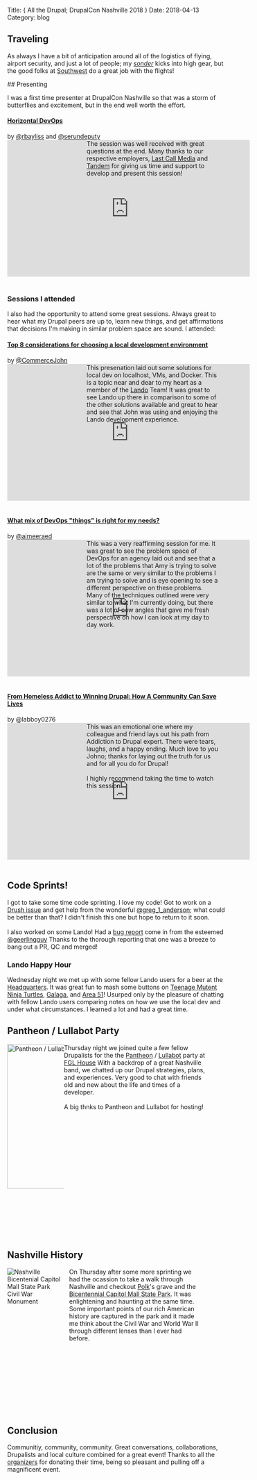 Title: { All the Drupal; DrupalCon Nashville 2018 }
Date: 2018-04-13
Category: blog


## Traveling
<p>
As always I have a bit of anticipation around all of the logistics of flying, airport security, and just a lot of people; my <em><a href="https://en.wiktionary.org/wiki/sonder">sonder</a></em> kicks into high gear, but the good folks at <a href="https://www.southwest.com/">Southwest</a> do a great job with the flights!
</p>
## Presenting
<p>
I was a first time presenter at DrupalCon Nashville so that was a storm of butterflies and excitement, but in the end well worth the effort. 
<h4>
<a href="">Horizontal DevOps</a>
</h4>
by <a href="https://twitter.com/rbayliss">@rbayliss</a> and <a href="https://twitter.com/serundeputy">@serundeputy</a> 
<div style="min-height: 333px;">
<div style="float: left; width: 34%; margin-right: 12px;">
<iframe width="560" height="315" src="https://www.youtube.com/embed/zpb84OuOzzY" frameborder="0" allow="autoplay; encrypted-media" allowfullscreen></iframe>
</div>
<div style="float: left; width: 61%;">
The session was well received with great questions at the end. Many thanks to our respective employers, <a href="https://lasctcallmedia.com">Last Call Media</a> and <a href="https://thinktandem.io">Tandem</a> for giving us time and support to develop and present this session!
</div>
</div>
</p>

<h3>Sessions I attended</h3>
<p>
I also had the opportunity to attend some great sessions. Always great to hear what my Drupal peers are up to, learn new things, and get affirmations that decisions I'm making in similar problem space are sound.  I attended:
<h4>
<a href="https://events.drupal.org/nashville2018/sessions/top-8-considerations-choosing-local-development-environment">Top 8 considerations for choosing a local development environment</a>
</h4>
by <a href="https://twitter.com/CommerceJohn">@CommerceJohn</a>
<div style="min-height: 333px;">
<div style="float: left; width: 34%; margin-right: 12px;">
<iframe width="560" height="315" src="https://www.youtube.com/embed/G9kz0MPpq4o" frameborder="0" allow="autoplay; encrypted-media" allowfullscreen></iframe>
</div>
<div style="float: left; width: 61%;">
This presenation laid out some solutions for local dev on localhost, VMs, and Docker.  This is a topic near and dear to my heart as a member of the <a href="https://docs.devwithlando.io">Lando</a> Team! It was great to see Lando up there in comparison to some of the other solutions available and great to hear and see that John was using and enjoying the Lando development experience.
</div>
</div>
<h4>
<a href="https://events.drupal.org/nashville2018/sessions/what-mix-devops-things-right-my-needs">What mix of DevOps "things" is right for my needs?</a>
</h4>
by <a href="https://twitter.com/aimeeraed">@aimeeraed</a>
<div style="min-height: 333px;">
<div style="float: left; width: 34%; margin-right: 12px;">
<iframe width="560" height="315" src="https://www.youtube.com/embed/lg5peFXNuNs" frameborder="0" allow="autoplay; encrypted-media" allowfullscreen></iframe>
</div>
<div style="float: left; width: 61%;">
This was a very reaffirming session for me. It was great to see the problem space of DevOps for an agency laid out and see that a lot of the problems that Amy is trying to solve are the same or very similar to the problems I am trying to solve and is eye opening to see a different perspective on these problems. Many of the techniques outlined were very similar to what I'm currently doing, but there was a lot of new angles that gave me fresh perspective on how I can look at my day to day work.
</div>
</div>
<h4>
<a href="https://events.drupal.org/nashville2018/sessions/homeless-addict-winning-drupal-how-community-saves-lives">From Homeless Addict to Winning Drupal: How A Community Can Save Lives</a>
</h4>
by <a 0href="https://twitter.com/labboy0276">@labboy0276</a>
</h4>
<div style="min-height: 333px;">
<div style="float: left; width: 34%; margin-right: 12px;">
<iframe width="560" height="315" src="https://www.youtube.com/embed/G9kz0MPpq4o" frameborder="0" allow="autoplay; encrypted-media" allowfullscreen></iframe>
</div>
<div style="float: left; width: 61%;">
This was an emotional one where my colleague and friend lays out his path from Addiction to Drupal expert.  There were tears, laughs, and a happy ending. Much love to you Johno;  thanks for laying out the truth for us and for all you do for Drupal!
<br /><br />
I highly recommend taking the time to watch this session.
</div>
</div>
</p>

## Code Sprints!
I got to take some time code sprinting. I love my code! Got to work on a <a href="https://github.com/drush-ops/drush/issues/3414">Drush issue</a> and get help from the wonderful <a href="https://twitter.com/greg_1_anderson">@greg_1_anderson</a>; what could be better than that? I didn't finish this one but hope to return to it soon.
<br /><br />
I also worked on some Lando! Had a <a href="https://github.com/lando/lando/issues/891">bug report</a> come in from the esteemed  <a href="https://twitter.com/geerlingguy">@geerlingguy</a> Thanks to the thorough reporting that one was a breeze to bang out a PR, QC and merged!

<h3>Lando Happy Hour</h3>
Wednesday night we met up with some fellow Lando users for a beer at the <a href="http://www.hq-nashville.com/">Headquarters</a>. It was great fun to mash some buttons on <a href="https://en.wikipedia.org/wiki/Teenage_Mutant_Ninja_Turtles_(arcade_game)">Teenage Mutent Ninja Turtles</a>, <a href="https://en.wikipedia.org/wiki/Galaga">Galaga</a>, and <a href="https://en.wikipedia.org/wiki/Area_51_(1995_video_game)">Area 51</a>! Usurped only by the pleasure of chatting with fellow Lando users comparing notes on how we use the local dev and under what circumstances. I learned a lot and had a great time.

## Pantheon / Lullabot Party
<div style="clear: both; min-height: 444px;">
<div style="float: left; width: 26%;">
<img src="/images/p-l-party-line-skyline.jpg" alt="Pantheon / Lullabot Party line out the door!" width="333px" />
</div>
<div style="float: left; width: 66%;">
Thursday night we joined quite a few fellow Drupalists for the the <a href="https://pantheon.io">Pantheon</a> / <a href="https://lullabot.com">Lullabot</a> party at <a href="http://fglhouse.com/">FGL House</a> With a backdrop of a great Nashville band, we chatted up our Drupal strategies, plans, and experiences. Very good to chat with friends old and new about the life and times of a developer.
<br /><br />
<div>
A big thnks to Pantheon and Lullabot for hosting!
</div>
</div>
</div>

## Nashville History

<div style="min-height: 333px;">
<div style="float: left; width: 26%; margin-right: 12px;">
<img src="/images/nVs.jpg" alt="Nashville Bicentenial Capitol Mall State Park Civil War Monument" />
</div>
<div style="float: left; width: 61%;">
On Thursday after some more sprinting we had the ocassion to take a walk through Nashville and checkout <a href="https://en.wikipedia.org/wiki/James_K._Polk">Polk</a>'s grave and the <a href="https://tnstateparks.com/parks/about/bicentennial-mall">Bicentennial Capitol Mall State Park</a>. It was enlightening and haunting at the same time. Some important points of our rich American history are captured in the park and it made me think about the Civil War and World War II through different lenses than I ever had before.
</div>
</div>

## Conclusion

Communitiy, community, community. Great conversations, collaborations, Drupalists and local culture combined for a great event!  Thanks to all the <a href="https://events.drupal.org/nashville2018/team">organizers</a> for donating their time, being so pleasant and pulling off a magnificent event.

